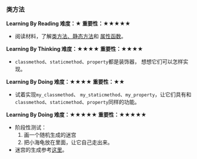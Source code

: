 ### 类方法

**Learning By Reading 难度：★ 重要性：★★★★★**

- 阅读材料，了解[类方法、静态方法](http://blog.csdn.net/handsomekang/article/details/9615239)和
[属性函数](http://python.jobbole.com/80955)。

**Learning By Thinking 难度：★★★★ 重要性：★★★★**

- `classmethod`、`staticmethod`、`property`都是装饰器，
想想它们可以怎样实现。

**Learning By Doing 难度：★★★★ 重要性：★★**

- 试着实现`my_classmethod`、
`my_staticmethod`、`my_property`，让它们具有和`classmethod`、`staticmethod`、`property`同样的功能。

**Learning By Doing 难度：★★★★★ 重要性：★★★★★**

- 阶段性测试：
  1. 画一个随机生成的迷宫
  2. 把小海龟放在里面，让它自己走出来。
- 迷宫的生成参考[这里](http://maskray.me/blog/2012-11-02-perfect-maze-generation)。

